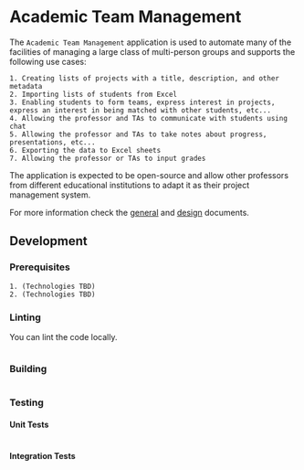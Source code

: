 # Academic Team Management

The `Academic Team Management` application is used to automate many of the facilities of managing a large class of multi-person groups and supports the following use cases:

    1. Creating lists of projects with a title, description, and other metadata 
    2. Importing lists of students from Excel
    3. Enabling students to form teams, express interest in projects, express an interest in being matched with other students, etc... 
    4. Allowing the professor and TAs to communicate with students using chat
    5. Allowing the professor and TAs to take notes about progress, presentations, etc...
    6. Exporting the data to Excel sheets
    7. Allowing the professor or TAs to input grades

The application is expected to be open-source and allow other professors from different educational institutions to adapt it as their project management system.

For more information check the [general](./docs/general/README.md) and [design](./docs/design/README.md) documents.

## Development

### Prerequisites

    1. (Technologies TBD)
    2. (Technologies TBD)

### Linting

You can lint the code locally.

```sh

```

### Building

```sh

```

### Testing

#### Unit Tests

```sh

```

#### Integration Tests

```sh

```
